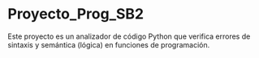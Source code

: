 # Proyecto_Prog_SB2
Este proyecto es un analizador de código Python que verifica errores de sintaxis y semántica (lógica) en funciones de programación.
